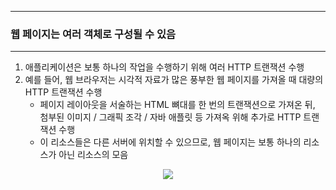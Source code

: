 -----
### 웹 페이지는 여러 객체로 구성될 수 있음
-----
1. 애플리케이션은 보통 하나의 작업을 수행하기 위해 여러 HTTP 트랜잭션 수행
2. 예를 들어, 웹 브라우저는 시각적 자료가 많은 풍부한 웹 페이지를 가져올 때 대량의 HTTP 트랜잭션 수행
   - 페이지 레이아웃을 서술하는 HTML 뼈대를 한 번의 트랜잭션으로 가져온 뒤, 첨부된 이미지 / 그래픽 조각 / 자바 애플릿 등 가져옥 위해 추가로 HTTP 트랜잭션 수행
   - 이 리소스들은 다른 서버에 위치할 수 있으므로, 웹 페이지는 보통 하나의 리소스가 아닌 리소스의 모음
<div align="center">
<img src="https://github.com/user-attachments/assets/c22626a0-f0cf-43c3-9b86-0a47f4962a33">
</div>
